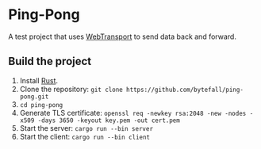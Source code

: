 # Ping-Pong

A test project that uses [WebTransport](https://www.w3.org/TR/webtransport/) to send data back and forward.

## Build the project

1. Install [Rust](https://www.rust-lang.org/tools/install).
2. Clone the repository: `git clone https://github.com/bytefall/ping-pong.git`
3. `cd ping-pong`
4. Generate TLS certificate: `openssl req -newkey rsa:2048 -new -nodes -x509 -days 3650 -keyout key.pem -out cert.pem`
5. Start the server: `cargo run --bin server`
6. Start the client: `cargo run --bin client`
